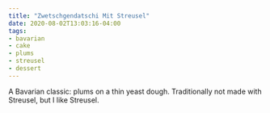 ```yaml
---
title: "Zwetschgendatschi Mit Streusel"
date: 2020-08-02T13:03:16-04:00
tags:
- bavarian
- cake
- plums
- streusel
- dessert
---
```


A Bavarian classic: plums on a thin yeast dough. Traditionally not made with Streusel, but I like Streusel.
